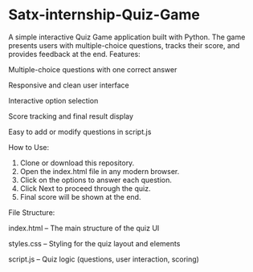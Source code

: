 # Satx-internship-Quiz-Game
A simple interactive Quiz Game application built with Python. The game presents users with multiple-choice questions, tracks their score, and provides feedback at the end.
Features:

Multiple-choice questions with one correct answer

Responsive and clean user interface

Interactive option selection

Score tracking and final result display

Easy to add or modify questions in script.js

How to Use:

1. Clone or download this repository.
2. Open the index.html file in any modern browser.
3. Click on the options to answer each question.
4. Click Next to proceed through the quiz.
5. Final score will be shown at the end.

File Structure:

index.html – The main structure of the quiz UI

styles.css – Styling for the quiz layout and elements

script.js – Quiz logic (questions, user interaction, scoring)

